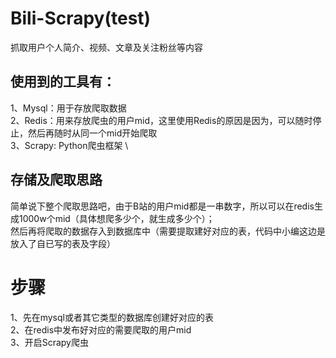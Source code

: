 # Bili-Scrapy(test)
抓取用户个人简介、视频、文章及关注粉丝等内容

## 使用到的工具有：
1、Mysql：用于存放爬取数据 \
2、Redis：用来存放爬虫的用户mid，这里使用Redis的原因是因为，可以随时停止，然后再随时从同一个mid开始爬取 \
3、Scrapy: Python爬虫框架 \


## 存储及爬取思路
简单说下整个爬取思路吧，由于B站的用户mid都是一串数字，所以可以在redis生成1000w个mid（具体想爬多少个，就生成多少个）；\
然后再将爬取的数据存入到数据库中（需要提取建好对应的表，代码中小编这边是放入了自已写的表及字段）


# 步骤
1、先在mysql或者其它类型的数据库创建好对应的表 \
2、在redis中发布好对应的需要爬取的用户mid\
3、开启Scrapy爬虫
